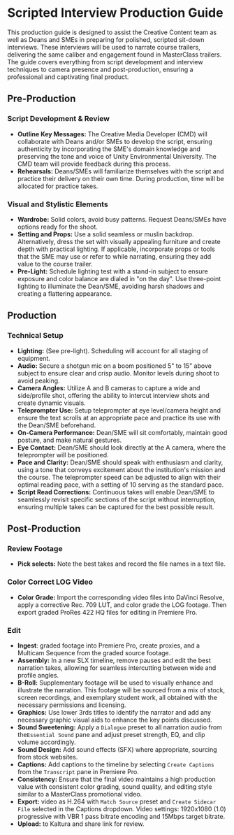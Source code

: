 # Scripted Interview Production Guide

This production guide is designed to assist the Creative Content team as well as Deans and SMEs in preparing for polished, scripted sit-down interviews. These interviews will be used to narrate course trailers, delivering the same caliber and engagement found in MasterClass trailers. The guide covers everything from script development and interview techniques to camera presence and post-production, ensuring a professional and captivating final product.

## Pre-Production
### Script Development & Review
   - **Outline Key Messages:** The Creative Media Developer (CMD) will collaborate with Deans and/or SMEs to develop the script, ensuring authenticity by incorporating the SME's domain knowledge and preserving the tone and voice of Unity Environmental University. The CMD team will provide feedback during this process.
   - **Rehearsals:** Deans/SMEs will familiarize themselves with the script and practice their delivery on their own time. During production, time will be allocated for practice takes. 
### Visual and Stylistic Elements
   - **Wardrobe:** Solid colors, avoid busy patterns. Request Deans/SMEs have options ready for the shoot.
   - **Setting and Props:** Use a solid seamless or muslin backdrop. Alternatively, dress the set with visually appealing furniture and create depth with practical lighting. If applicable, incorporate props or tools that the SME may use or refer to while narrating, ensuring they add value to the course trailer.
   - **Pre-Light:** Schedule lighting test with a stand-in subject to ensure exposure and color balance are dialed in "on the day". Use three-point lighting to illuminate the Dean/SME, avoiding harsh shadows and creating a flattering appearance.

## Production
### Technical Setup
- **Lighting:** (See pre-light). Scheduling will account for all staging of equipment.
- **Audio:** Secure a shotgun mic on a boom positioned 5" to 15" above subject to ensure clear and crisp audio. Monitor levels during shoot to avoid peaking.
- **Camera Angles:** Utilize A and B cameras to capture a wide and side/profile shot, offering the ability to intercut interview shots and create dynamic visuals.
- **Teleprompter Use:** Setup teleprompter at eye level/camera height and ensure the text scrolls at an appropriate pace and practice its use with the Dean/SME beforehand.
- **On-Camera Performance:** Dean/SME will sit comfortably, maintain good posture, and make natural gestures.
- **Eye Contact:** Dean/SME should look directly at the A camera, where the teleprompter will be positioned.
- **Pace and Clarity:** Dean/SME should speak with enthusiasm and clarity, using a tone that conveys excitement about the institution's mission and the course. The teleprompter speed can be adjusted to align with their optimal reading pace, with a setting of 10 serving as the standard pace.
- **Script Read Corrections:** Continuous takes will enable Dean/SME to seamlessly revisit specific sections of the script without interruption, ensuring multiple takes can be captured for the best possible result.
## Post-Production
### Review Footage
- **Pick selects:** Note the best takes and record the file names in a text file.
### Color Correct LOG Video
- **Color Grade:** Import the corresponding video files into DaVinci Resolve, apply a corrective Rec. 709 LUT, and color grade the LOG footage. Then export graded ProRes 422 HQ files for editing in Premiere Pro.

### Edit
- **Ingest**: graded footage into Premiere Pro, create proxies, and a Multicam Sequence from the graded source footage. 
- **Assembly:** In a new SLX timeline, remove pauses and edit the best narration takes, allowing for seamless intercutting between wide and profile angles.
- **B-Roll:** Supplementary footage will be used to visually enhance and illustrate the narration. This footage will be sourced from a mix of stock, screen recordings, and exemplary student work, all obtained with the necessary permissions and licensing.
- **Graphics:** Use lower 3rds titles to identify the narrator and add any necessary graphic visual aids to enhance the key points discussed.
- **Sound Sweetening:** Apply a `Dialogue` preset to all narration audio from the`Essential Sound` pane and adjust preset strength, EQ, and clip volume accordingly.
- **Sound Design:** Add sound effects (SFX) where appropriate, sourcing from stock websites.
- **Captions:** Add captions to the timeline by selecting `Create Captions` from the `Transcript` pane in Premiere Pro.
- **Consistency:** Ensure that the final video maintains a high production value with consistent color grading, sound quality, and editing style similar to a MasterClass promotional video.
- **Export:** video as H.264 with `Match Source` preset and `Create Sidecar File` selected in the Captions dropdown. Video settings: 1920x1080 (1.0) progressive with VBR 1 pass bitrate encoding and 15Mbps target bitrate. 
- **Upload:** to Kaltura and share link for review.